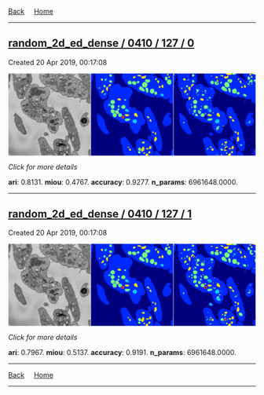 
[Back](..)&nbsp;&nbsp;&nbsp;&nbsp;&nbsp;[Home](https://leapmanlab.github.io/snapshots)

---

<div class="summary"><a href="0"><h2>random_2d_ed_dense / 0410 / 127 / 0</h2></a><p>Created 20 Apr 2019, 00:17:08
</p><a href="0"><img src="0/media/summary.png" align="center"></a><p>
<i>Click for more details</i>
</p></div>

**ari**: 0.8131. **miou**: 0.4767. **accuracy**: 0.9277. **n_params**: 6961648.0000. 

---

<div class="summary"><a href="1"><h2>random_2d_ed_dense / 0410 / 127 / 1</h2></a><p>Created 20 Apr 2019, 00:17:08
</p><a href="1"><img src="1/media/summary.png" align="center"></a><p>
<i>Click for more details</i>
</p></div>

**ari**: 0.7967. **miou**: 0.5137. **accuracy**: 0.9191. **n_params**: 6961648.0000. 

---

[Back](..)&nbsp;&nbsp;&nbsp;&nbsp;&nbsp;[Home](https://leapmanlab.github.io/snapshots)

---